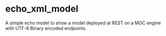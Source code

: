 # echo_xml_model
A simple echo model to show a model deployed at REST on a MOC engine with UTF-8 Binary encoded endpoints.

